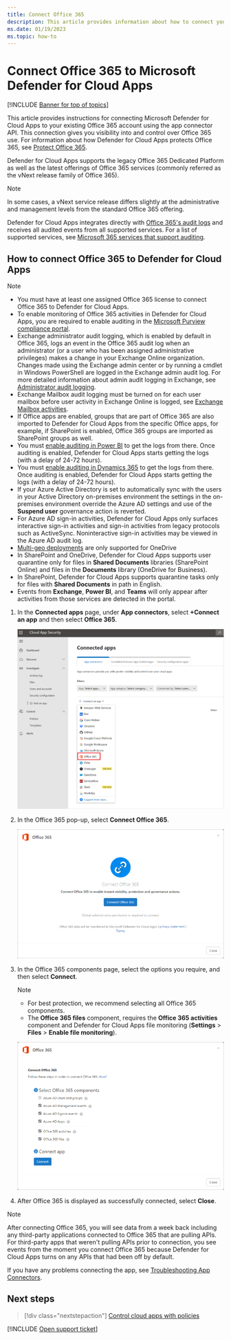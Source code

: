 ```yaml
---
title: Connect Office 365
description: This article provides information about how to connect your Office 365 to Defender for Cloud Apps using the API connector for visibility and control over use.
ms.date: 01/19/2023
ms.topic: how-to
---
```

# Connect Office 365 to Microsoft Defender for Cloud Apps

[!INCLUDE [Banner for top of topics](includes/banner.md)]

This article provides instructions for connecting Microsoft Defender for Cloud Apps to your existing Office 365 account using the app connector API. This connection gives you visibility into and control over Office 365 use. For information about how Defender for Cloud Apps protects Office 365, see [Protect Office 365](protect-office-365.md).
  
Defender for Cloud Apps supports the legacy Office 365 Dedicated Platform as well as the latest offerings of Office 365 services (commonly referred as the vNext release family of Office 365).  

> [!NOTE]
> In some cases, a vNext service release differs slightly at the administrative and management levels from the standard Office 365 offering.

Defender for Cloud Apps integrates directly with [Office 365's audit logs](/microsoft-365/compliance/detailed-properties-in-the-office-365-audit-log?view=o365-worldwide&preserve-view=true) and receives all audited events from all supported services. For a list of supported services, see [Microsoft 365 services that support auditing](/microsoft-365/compliance/search-the-audit-log-in-security-and-compliance#microsoft-365-services-that-support-auditing).

## How to connect Office 365 to Defender for Cloud Apps

> [!NOTE]
>
>- You must have at least one assigned Office 365 license to connect Office 365 to Defender for Cloud Apps.
>- To enable monitoring of Office 365 activities in Defender for Cloud Apps, you are required to enable auditing in the [Microsoft Purview compliance portal](/microsoft-365/compliance/turn-audit-log-search-on-or-off).
>- Exchange administrator audit logging, which is enabled by default in Office 365, logs an event in the Office 365 audit log when an administrator (or a user who has been assigned administrative privileges) makes a change in your Exchange Online organization. Changes made using the Exchange admin center or by running a cmdlet in Windows PowerShell are logged in the Exchange admin audit log. For more detailed information about admin audit logging in Exchange, see [Administrator audit logging](/exchange/security-and-compliance/exchange-auditing-reports/view-administrator-audit-log).
>- Exchange Mailbox audit logging must be turned on for each user mailbox before user activity in Exchange Online is logged, see [Exchange Mailbox activities](https://support.office.com/article/Search-the-audit-log-in-the-Office-365-Security-Compliance-Center-0d4d0f35-390b-4518-800e-0c7ec95e946c).
>- If Office apps are enabled, groups that are part of Office 365 are also imported to Defender for Cloud Apps from the specific Office apps, for example, if SharePoint is enabled, Office 365 groups are imported as SharePoint groups as well.
>- You must [enable auditing in Power BI](/power-bi/admin/service-admin-auditing) to get the logs from there. Once auditing is enabled, Defender for Cloud Apps starts getting the logs (with a delay of 24-72 hours).
>- You must [enable auditing in Dynamics 365](/power-platform/admin/enable-use-comprehensive-auditing#enable-auditing) to get the logs from there. Once auditing is enabled, Defender for Cloud Apps starts getting the logs (with a delay of 24-72 hours).
>- If your Azure Active Directory is set to automatically sync with the users in your Active Directory on-premises environment the settings in the on-premises environment override the Azure AD settings and use of the **Suspend user** governance action is reverted.
>- For Azure AD sign-in activities, Defender for Cloud Apps only surfaces interactive sign-in activities and sign-in activities from legacy protocols such as ActiveSync. Noninteractive sign-in activities may be viewed in the Azure AD audit log.
>- [Multi-geo deployments](/microsoft-365/enterprise/microsoft-365-multi-geo) are only supported for OneDrive
>- In SharePoint and OneDrive, Defender for Cloud Apps supports user quarantine only for files in **Shared Documents** libraries (SharePoint Online) and files in the **Documents** library (OneDrive for Business).
>- In SharePoint, Defender for Cloud Apps supports quarantine tasks only for files with **Shared Documents** in path in English.
> - Events from **Exchange**, **Power BI**, and **Teams** will only appear after activities from those services are detected in the portal.

1. In the **Connected apps** page, under **App connectors**, select **+Connect an app** and then select **Office 365**.

    ![connect O365 menu option.](media/classic-connect-o365.png)

1. In the Office 365 pop-up, select **Connect Office 365**.

    ![connect O365 pop-up.](media/classic-office-connect.png)

1. In the Office 365 components page, select the options you require, and then select **Connect**.

    > [!NOTE]
    >
    > - For best protection, we recommend selecting all Office 365 components.
    > - The **Office 365 files** component, requires the **Office 365 activities** component and Defender for Cloud Apps file monitoring (**Settings** > **Files** > **Enable file monitoring**).

    ![connect O365 components.](media/classic-connect-o365-components.png)

1. After Office 365 is displayed as successfully connected, select **Close**.

> [!NOTE]
> After connecting Office 365, you will see data from a week back including any third-party applications connected to Office 365 that are pulling APIs. For third-party apps that weren't pulling APIs prior to connection, you see events from the moment you connect Office 365 because Defender for Cloud Apps turns on any APIs that had been off by default.

If you have any problems connecting the app, see [Troubleshooting App Connectors](troubleshooting-api-connectors-using-error-messages.md).

## Next steps

> [!div class="nextstepaction"]
> [Control cloud apps with policies](control-cloud-apps-with-policies.md)

[!INCLUDE [Open support ticket](includes/support.md)]
